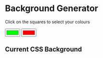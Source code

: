 
<html>
<head>
	<link rel="stylesheet" type="text/css" href="style.css">
</head>
<body id="gradient">
	<h1>Background Generator</h1>
	<p>Click on the squares to select your colours</p>
	<input type="color" name="colo1" value="#00ff00" class="colour1">
	<input type="color" name="color2" value="#ff0000" class="colour2">
	<h2>Current CSS Background</h2>
	<h3></h3>
<script type="text/javascript" src="script.js"></script>
</body>
</html>
